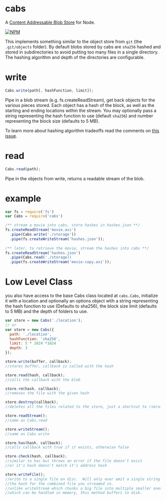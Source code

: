 cabs
====

A [Content Addressable Blob Store](https://en.wikipedia.org/wiki/Content-addressable_storage) for Node.

[![NPM](https://nodei.co/npm/cabs.png)](https://nodei.co/npm/cabs/)

This implements something similar to the object store from `git` (the `.git/objects` folder). By default blobs stored by cabs are `sha256` hashed and stored in subdirectories to avoid putting too many files in a single directory. The hashing algorithm and depth of the directories are configurable.

write
====

```js
Cabs.write(path[, hashFunction, limit]);
```

Pipe in a blob stream (e.g. fs.createReadStream), get back objects for the various pieces stored. Each object has a hash of the block, as well as the starting and ending locations within the stream. You may optionally pass a string representing the hash function to use (default `sha256`) and number representing the block size (defaults to 5 MB).

To learn more about hashing algorithm tradeoffs read the comments on [this issue](https://github.com/calvinmetcalf/cabs/pull/4).

read
====

```js
Cabs.read(path);
```

Pipe in the objects from write, returns a readable stream of the blob.

example
====

```js
var fs = require('fs')
var Cabs = require('cabs')

/** stream a movie into cabs, store hashes in hashes.json **/
fs.createReadStream('movie.avi')
  .pipe(Cabs.write('./storage'))
  .pipe(fs.createWriteStream('hashes.json'));
  
/** later, to retrieve the movie, stream the hashes into cabs **/
fs.createReadStream('hashes.json')
  .pipe(Cabs.read('./storage))
  .pipe(fs.createWriteStream('movie-copy.avi'));
```

Low Level Class
=====

you also have access to the base Cabs class located at `cabs.Cabs`, initialize it with a location and optionally an options object wtih a string representing the hash function to use (Defaults to sha256), the block size limit (defaults to 5 MB) and the depth of folders to use.

```javascript
var store = new Cabs('./location');
// or
var store = new Cabs({
  path: './location',
  hashFunction: 'sha256',
  limit: 5 * 1024 *1024
  depth: 3
});

store.write(buffer, callback);
//stores buffer, callback is called with the hash

store.read(hash, callback);
//calls the callback with the blob

store.rm(hash, callback);
//removes the file with the given hash

store.destroy(callback);
//deletes all the files related to the store, just a shortcut to rimraf so beware.

store.readStream();
//same as Cabs.read

store.writeStream();
//same as Cabs.write

store.has(hash, callback);
//calls callback with true if it exists, otherwise false

store.check(hash, callback);
//similar to has but throws an error if the file doesn't exist
//or it's hash doesn't match it's address hash

store.writeFile();
//write to a single file on disc.  Will only ever emit a single string
//the hash for the combined file you streamed in.
//unlike writeStream which chunks a big file into multiple smaller ones
//which can be handled in memory, this method buffers to disk.
```
